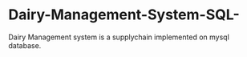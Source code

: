 # Dairy-Management-System-SQL-
Dairy Management system is a supplychain implemented on mysql database.
